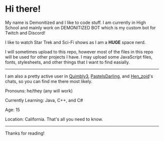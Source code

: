 # Hi there! #

My name is Demonitized and I like to code stuff. I am currently in High School and mainly work on DEMONITIZED BOT which is my custom bot for Twitch and Discord!

I like to watch Star Trek and Sci-Fi shows as I am a **HUGE** space nerd.

I will sometimes upload to this repo, however most of the files in this repo will be used for other projects I have. I may upload some JavaScript files, fonts, stylesheets, and other things that I want to find easially.

--- 

I am also a pretty active user in [Quimbly3](https://twitch.tv/quimbly3), [PastelsDarling](https://twitch.tv/pastelsdarling), and [Hen_zoid](https://twitch.tv/hen_zoid)'s chats, so you can find me there most likely.

Pronouns: he/they (any will work)

Currently Learning: Java, C++, and C#

Age: 15

Location: California. That's all you need to know.



---
Thanks for reading!
